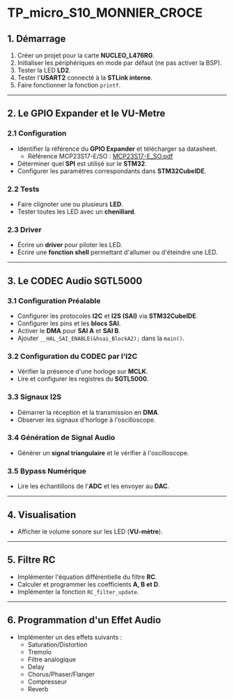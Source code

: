 # TP_micro_S10_MONNIER_CROCE

## 1. Démarrage

1. Créer un projet pour la carte **NUCLEO_L476RG**.
2. Initialiser les périphériques en mode par défaut (ne pas activer la BSP).
3. Tester la LED **LD2**.
4. Tester l'**USART2** connecté à la **STLink interne**.
5. Faire fonctionner la fonction `printf`.

---

## 2. Le GPIO Expander et le VU-Metre

### 2.1 Configuration
- Identifier la référence du **GPIO Expander** et télécharger sa datasheet.
   - Référence MCP23S17-E/SO : [MCP23S17-E_SO.pdf](https://github.com/MonnierNathan/TP_micro_S10_MONNIER_CROCE/main/MCP23S17-E_SO.pdf)
- Déterminer quel **SPI** est utilisé sur le **STM32**.
- Configurer les paramètres correspondants dans **STM32CubeIDE**.

### 2.2 Tests
- Faire clignoter une ou plusieurs **LED**.
- Tester toutes les LED avec un **chenillard**.

### 2.3 Driver
- Écrire un **driver** pour piloter les LED.
- Écrire une **fonction shell** permettant d'allumer ou d'éteindre une LED.

---

## 3. Le CODEC Audio SGTL5000

### 3.1 Configuration Préalable
- Configurer les protocoles **I2C** et **I2S (SAI)** via **STM32CubeIDE**.
- Configurer les pins et les **blocs SAI**.
- Activer le **DMA** pour **SAI A** et **SAI B**.
- Ajouter `__HAL_SAI_ENABLE(&hsai_BlockA2);` dans la `main()`.

### 3.2 Configuration du CODEC par l'I2C
- Vérifier la présence d'une horloge sur **MCLK**.
- Lire et configurer les registres du **SGTL5000**.

### 3.3 Signaux I2S
- Démarrer la réception et la transmission en **DMA**.
- Observer les signaux d'horloge à l'oscilloscope.

### 3.4 Génération de Signal Audio
- Générer un **signal triangulaire** et le vérifier à l'oscilloscope.

### 3.5 Bypass Numérique
- Lire les échantillons de l'**ADC** et les envoyer au **DAC**.

---

## 4. Visualisation
- Afficher le volume sonore sur les LED (**VU-mètre**).

---

## 5. Filtre RC
- Implémenter l'équation différentielle du filtre **RC**.
- Calculer et programmer les coefficients **A, B et D**.
- Implémenter la fonction `RC_filter_update`.

---

## 6. Programmation d'un Effet Audio
- Implémenter un des effets suivants :
  - Saturation/Distortion
  - Tremolo
  - Filtre analogique
  - Delay
  - Chorus/Phaser/Flanger
  - Compresseur
  - Reverb

